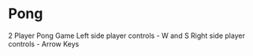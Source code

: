 # Pong
2 Player Pong Game
Left side player controls - W and S
Right side player controls - Arrow Keys
